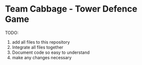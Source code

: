 # Team Cabbage - Tower Defence Game

TODO:
1. add all files to this repository
2. Integrate all files together
3. Document code so easy to understand
4. make any changes necessary
